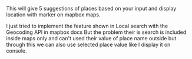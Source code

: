 This will give 5 suggestions of places based on your input and display location with marker on mapbox maps.

I just tried to implement the feature shown in Local search with the Geocoding API in mapbox docs
But the problem their is search is included inside maps only and can't used their value of place name outside
but through this we can also use selected place value like I display it on console. 
